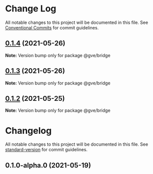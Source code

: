 # Change Log

All notable changes to this project will be documented in this file.
See [Conventional Commits](https://conventionalcommits.org) for commit guidelines.

## [0.1.4](https://www-github.cisco.com/matnorri/essentials/compare/@gve/bridge@0.1.3...@gve/bridge@0.1.4) (2021-05-26)

**Note:** Version bump only for package @gve/bridge





## [0.1.3](https://www-github.cisco.com/matnorri/essentials/compare/@gve/bridge@0.1.2...@gve/bridge@0.1.3) (2021-05-26)

**Note:** Version bump only for package @gve/bridge





## [0.1.2](https://www-github.cisco.com/matnorri/essentials/compare/@gve/bridge@0.1.2-alpha.0...@gve/bridge@0.1.2) (2021-05-25)

**Note:** Version bump only for package @gve/bridge





# Changelog

All notable changes to this project will be documented in this file. See [standard-version](https://github.com/conventional-changelog/standard-version) for commit guidelines.

## 0.1.0-alpha.0 (2021-05-19)
